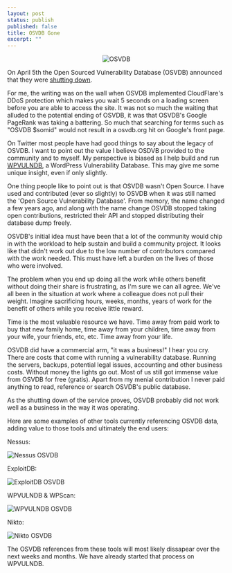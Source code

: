 ```yaml
---
layout: post
status: publish
published: false
title: OSVDB Gone
excerpt: ""
---
```


<p align="center"><img src="http://i.imgur.com/ffTzX2e.jpg" alt="OSVDB" /></p>

On April 5th the Open Sourced Vulnerability Database (OSVDB) announced that they were [shutting down](https://blog.osvdb.org/2016/04/05/osvdb-fin/).

For me, the writing was on the wall when OSVDB implemented CloudFlare's DDoS protection which makes you wait 5 seconds on a loading screen before you are able to access the site. It was not so much the waiting that alluded to the potential ending of OSVDB, it was that OSVDB's Google PageRank was taking a battering. So much that searching for terms such as "OSVDB $somid" would not result in a osvdb.org hit on Google's front page.

On Twitter most people have had good things to say about the legacy of OSVDB. I want to point out the value I believe OSDVB provided to the community and to myself. My perspective is biased as I help build and run [WPVULNDB](https://wpvulndb.com), a WordPress Vulnerability Database. This may give me some unique insight, even if only slightly.

One thing people like to point out is that OSVDB wasn't Open Source. I have used and contributed (ever so slightly) to OSVDB when it was still named the 'Open Source Vulnerability Database'. From memory, the name changed a few years ago, and along with the name change OSVDB stopped taking open contributions, restricted their API and stopped distributing their database dump freely.

OSVDB's initial idea must have been that a lot of the community would chip in with the workload to help sustain and build a community project. It looks like that didn't work out due to the low number of contributors compared with the work needed. This must have left a burden on the lives of those who were involved.

The problem when you end up doing all the work while others benefit without doing their share is frustrating, as I'm sure we can all agree. We've all been in the situation at work where a colleague does not pull their weight. Imagine sacrificing hours, weeks, months, years of work for the benefit of others while you receive little reward.

Time is the most valuable resource we have. Time away from paid work to buy that new family home, time away from your children, time away from your wife, your friends, etc, etc. Time away from your life.

OSVDB did have a commercial arm, "it was a business!" I hear you cry. There are costs that come with running a vulnerability database.  Running the servers, backups, potential legal issues, accounting and other business costs. Without money the lights go out. Most of us still got immense value from OSVDB for free (gratis). Apart from my menial contribution I never paid anything to read, reference or search OSVDB's public database.

As the shutting down of the service proves, OSVDB probably did not work well as a business in the way it was operating.

Here are some examples of other tools currently referencing OSVDB data, adding value to those tools and ultimately the end users:

Nessus:

<img src="http://i.imgur.com/ysR4avq.png" alt="Nessus OSVDB" />

ExploitDB:

<img src="http://i.imgur.com/UDpQzqz.png" alt="ExploitDB OSVDB" />

WPVULNDB & WPScan:

<img src="http://i.imgur.com/eXNF5ID.png" alt="WPVULNDB OSVDB" />

Nikto:

<img src="http://i.imgur.com/KfSiPl8.png" alt="Nikto OSVDB" />

The OSVDB references from these tools will most likely dissapear over the next weeks and months. We have already started that process on WPVULNDB.
